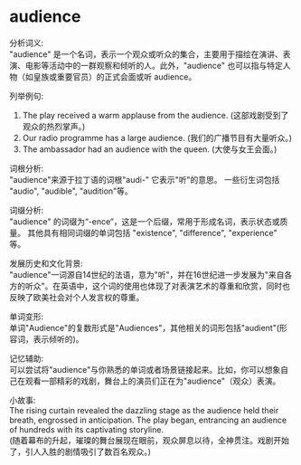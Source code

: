 # audience

分析词义:  
"audience" 是一个名词，表示一个观众或听众的集合，主要用于描绘在演讲、表演、电影等活动中的一群观察和倾听的人。此外，"audience" 也可以指与特定人物（如皇族或重要官员）的正式会面或听 audience。

  

列举例句:

  

1.  The play received a warm applause from the audience. (这部戏剧受到了观众的热烈掌声。)
2.  Our radio programme has a large audience. (我们的广播节目有大量听众。)
3.  The ambassador had an audience with the queen. (大使与女王会面。)

  

词根分析:  
"audience"来源于拉丁语的词根"audi-" 它表示"听"的意思。 一些衍生词包括 "audio", "audible", "audition"等。

  

词缀分析:  
"audience" 的词缀为“-ence”，这是一个后缀，常用于形成名词，表示状态或质量。 其他具有相同词缀的单词包括 "existence", "difference", "experience" 等。

  

发展历史和文化背景:  
"audience"一词源自14世纪的法语，意为"听"，并在16世纪进一步发展为"来自各方的听众"。在英语中，这个词的使用也体现了对表演艺术的尊重和欣赏，同时也反映了欧美社会对个人发言权的尊重。

  

单词变形:  
单词"Audience"的复数形式是"Audiences"，其他相关的词形包括"audient"(形容词，表示倾听的)。

  

记忆辅助:  
可以尝试将"audience"与你熟悉的单词或者场景链接起来。比如，你可以想象自己在观看一部精彩的戏剧，舞台上的演员们正在为"audience"（观众）表演。

  

小故事:  
The rising curtain revealed the dazzling stage as the audience held their breath, engrossed in anticipation. The play began, entrancing an audience of hundreds with its captivating storyline.  
(随着幕布的升起，璀璨的舞台展现在眼前，观众屏息以待，全神贯注。戏剧开始了，引人入胜的剧情吸引了数百名观众。)
